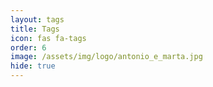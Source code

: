 ```yaml
---
layout: tags
title: Tags
icon: fas fa-tags
order: 6
image: /assets/img/logo/antonio_e_marta.jpg
hide: true
---
```

